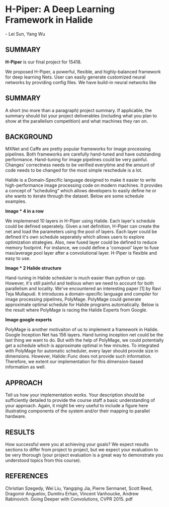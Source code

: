 # H-Piper: A Deep Learning Framework in Halide
\- Lei Sun, Yang Wu

## SUMMARY
**H-Piper** is our final project for 15418.

We proposed H-Piper, a powerful, flexible, and highly-balanced framework for deep learning Nets. User can easily generate customized neural networks by providing config files. We have build-in neural networks like

## SUMMARY

A short (no more than a paragraph) project summary. If applicable, the summary should list your project deliverables (including what you plan to show at the parallelism competition) and what machines they ran on.


## BACKGROUND

MXNet and Caffe are pretty popular frameworks for image processing pipelines. Both frameworks are carefully hand-tuned and have outstanding performance. Hand-tuning for image pipelines could be very painful. Changes’ correctness needs to be verified everytime and the amount of code needs to be changed for the most simple reschedule is a lot.

Halide is a Domain-Specific language designed to make it easier to write high-performance image processing code on modern machines. It provides a concept of “scheduling” which allows developers to easily define he or she wants to iterate through the dataset. Below are some schedule examples.

**Image * 4 in a row**

We implemened 10 layers in H-Piper using Halide. Each layer's schedule could be defined seperately. Given a net definition, H-Piper can create the net and load the parameters using the pool of layers. Each layer could be defined it's own schedule seperately which allows users to explore optimization strategies. Also, new fused layer could be defined to reduce memory footprint. For instance, we could define a 'convpool' layer to fuse max/average pool layer after a convolutional layer. H-Piper is flexible and easy to use.

**Image * 2 Halide structure**

Hand-tuning in Halide scheduler is much easier than python or cpp. However, it's still painful and tedious when we need to account for both parallelism and locality. We've encountered an interesting paper [1] by Ravi Teja Mullapudi. It introduces a domain-specific language and compiler for image processing pipelines, PolyMage. PolyMage could generate approximate optimal schedule for Halide programs automatically. Below is the result where PolyMage is racing the Halide Experts from Google.

**Image google experts**

PolyMage is another motivaiton of us to implement a framework in Halide. Google Inception Net has 156 layers. Hand tuning inception net could be the last thing we want to do. But with the help of PolyMage, we could potentially get a schedule which is approximate optimal in few minutes. To integrated with PolyMage for automatic scheduler, every layer should provide size in dimensions. However, Halide::Func does not provide such information. Therefore, we extent our implementation for this dimension-based information as well. 






## APPROACH

Tell us how your implementation works. Your description should be sufficiently detailed to provide the course staff a basic understanding of your approach. Again, it might be very useful to include a figure here illustrating components of the system and/or their mapping to parallel hardware.

## RESULTS

How successful were you at achieving your goals? We expect results sections to differ from project to project, but we expect your evaluation to be very thorough (your project evaluation is a great way to demonstrate you understood topics from this course).

## REFERENCES

Christian Szegedy, Wei Liu, Yangqing Jia, Pierre Sermanet, Scott Reed, Dragomir Anguelov, Dumitru Erhan, Vincent Vanhoucke, Andrew Rabinovich. Going Deeper with Convolutions, CVPR 2015. pdf




